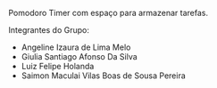 Pomodoro Timer com espaço para armazenar tarefas.  

Integrantes do Grupo: 

- Angeline Izaura de Lima Melo 
- Giulia Santiago Afonso Da Silva  
- Luiz Felipe Holanda
- Saimon Maculai Vilas Boas de Sousa Pereira

